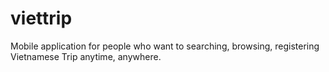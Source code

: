 viettrip
========

Mobile application for people who want to searching, browsing, registering Vietnamese Trip anytime, anywhere.
